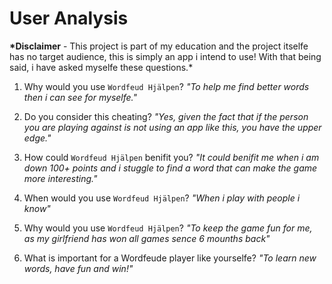 # User Analysis

**\*Disclaimer** - This project is part of my education and the project itselfe has no target audience, this is simply an app i intend to use! With that being said, i have asked myselfe these questions.\*

1. Why would you use `Wordfeud Hjälpen`?
   _"To help me find better words then i can see for myselfe."_

2. Do you consider this cheating?
   _"Yes, given the fact that if the person you are playing against is not using an app like this, you have the upper edge."_

3. How could `Wordfeud Hjälpen` benifit you?
   _"It could benifit me when i am down 100+ points and i stuggle to find a word that can make the game more interesting."_

4. When would you use `Wordfeud Hjälpen`?
   _"When i play with people i know"_

5. Why would you use `Wordfeud Hjälpen`?
   _"To keep the game fun for me, as my girlfriend has won all games sence 6 mounths back"_

6. What is important for a Wordfeude player like yourselfe?
   _"To learn new words, have fun and win!"_
